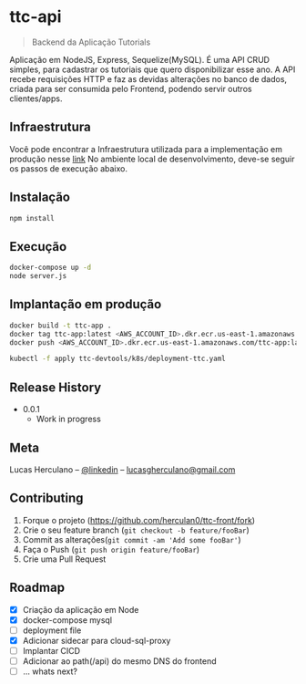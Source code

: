 # ttc-api
> Backend da Aplicação Tutorials

Aplicação em NodeJS, Express, Sequelize(MySQL). É uma API CRUD simples, para cadastrar os tutoriais que quero disponibilizar esse ano. A API recebe requisições HTTP e faz as devidas alterações no banco de dados, criada para ser consumida pelo Frontend, podendo servir outros clientes/apps.

## Infraestrutura

Você pode encontrar a Infraestrutura utilizada para a implementação em produção nesse [link]()
No ambiente local de desenvolvimento, deve-se seguir os passos de execução abaixo.

## Instalação

```sh
npm install
```

## Execução

```sh
docker-compose up -d
node server.js
```

## Implantação em produção

```sh
docker build -t ttc-app .
docker tag ttc-app:latest <AWS_ACCOUNT_ID>.dkr.ecr.us-east-1.amazonaws.com/ttc-app:latest
docker push <AWS_ACCOUNT_ID>.dkr.ecr.us-east-1.amazonaws.com/ttc-app:latest

kubectl -f apply ttc-devtools/k8s/deployment-ttc.yaml

```


## Release History

* 0.0.1
    * Work in progress

## Meta

Lucas Herculano – [@linkedin](https://linkedin.com/in/lucasgherculano) – lucasgherculano@gmail.com

## Contributing

1. Forque o projeto (<https://github.com/herculan0/ttc-front/fork>)
2. Crie o seu feature branch (`git checkout -b feature/fooBar`)
3. Commit as alterações(`git commit -am 'Add some fooBar'`)
4. Faça o Push (`git push origin feature/fooBar`)
5. Crie uma Pull Request

## Roadmap

- [x] Criação da aplicação em Node
- [x] docker-compose mysql
- [ ] deployment file
- [x] Adicionar sidecar para cloud-sql-proxy
- [ ] Implantar CICD
- [ ] Adicionar ao path(/api) do mesmo DNS do frontend
- [ ] ... whats next?
